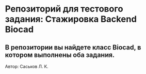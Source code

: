 # Репозиторий для тестового задания: Стажировка Backend Biocad
В репозитории вы найдете класс Biocad, в котором выполнены оба задания.
---
Автор: Саськов Л. К.
